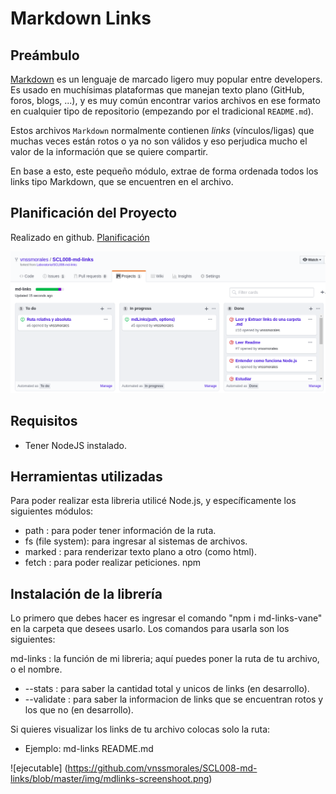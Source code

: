 
# Markdown Links

## Preámbulo

[Markdown](https://es.wikipedia.org/wiki/Markdown) es un lenguaje de marcado
ligero muy popular entre developers. Es usado en muchísimas plataformas que
manejan texto plano (GitHub, foros, blogs, ...), y es muy común
encontrar varios archivos en ese formato en cualquier tipo de repositorio
(empezando por el tradicional `README.md`).

Estos archivos `Markdown` normalmente contienen _links_ (vínculos/ligas) que
muchas veces están rotos o ya no son válidos y eso perjudica mucho el valor de
la información que se quiere compartir.

En base a esto, este pequeño módulo, extrae de forma ordenada todos los links tipo Markdown, que se encuentren en el archivo.

## Planificación del Proyecto

Realizado en github.
[Planificación](https://github.com/vnssmorales/SCL008-md-links/projects/1)

![issues](https://github.com/vnssmorales/SCL008-md-links/blob/master/img/issues.png)


## Requisitos

* Tener NodeJS instalado.

## Herramientas utilizadas

Para poder realizar esta libreria utilicé Node.js, y específicamente los siguientes módulos:

* path : para poder tener información de la ruta.
* fs (file system): para ingresar al sistemas de archivos.
* marked : para renderizar texto plano a otro (como html).
* fetch : para poder realizar peticiones. npm

## Instalación de la librería

Lo primero que debes hacer es ingresar el comando "npm i md-links-vane" en la carpeta que desees usarlo.
Los comandos para usarla son los siguientes:

md-links : la función de mi libreria; aquí puedes poner la ruta de tu archivo, o el nombre.

* --stats : para saber la cantidad total y unicos de links (en desarrollo).
* --validate : para saber la informacion de links que se encuentran rotos y los que no (en desarrollo).

Si quieres visualizar los links de tu archivo colocas solo la ruta:

* Ejemplo: md-links README.md

![ejecutable] (https://github.com/vnssmorales/SCL008-md-links/blob/master/img/mdlinks-screenshoot.png)